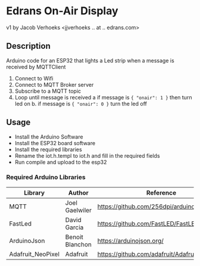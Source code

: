 # Edrans On-Air Display

v1 by Jacob Verhoeks &lt;jjverhoeks .. at .. edrans.com>

## Description

Arduino code for an ESP32 that lights a Led strip when a message is received by MQTTClient

1. Connect to Wifi
2. Connect to MQTT Broker server
3. Subscribe to a MQTT topic
4. Loop until message is received
   a  if message is `{ "onair": 1 }` then turn led on
   b. if message is `{ "onair": 0 }` turn the led off


## Usage

* Install the Arduino Software
* Install the ESP32 board software
* Install the required libraries
* Rename the iot.h.templ to iot.h and fill in the required fields
* Run compile and upload to the esp32


### Required Arduino Libraries

| Library           | Author          | Reference                                       |
| ----------------- | --------------- | ----------------------------------------------- |
| MQTT              | Joel Gaelwiler  | <https://github.com/256dpi/arduino-mqtt>        |
| FastLed           | David Garcia    | <https://github.com/FastLED/FastLED>            |
| ArduinoJson       | Benoit Blanchon | <https://arduinojson.org/>                      |
| Adafruit_NeoPixel | Adafruit        | <https://github.com/adafruit/Adafruit_NeoPixel> |
